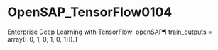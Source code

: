 # OpenSAP_TensorFlow0104
Enterprise Deep Learning with TensorFlow: openSAP¶  train_outputs = array([[0, 1, 0, 1, 0, 1]]).T 
